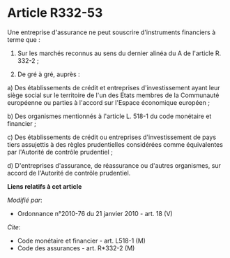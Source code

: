 # Article R332-53

Une entreprise d'assurance ne peut souscrire d'instruments financiers à terme que :

1. Sur les marchés reconnus au sens du dernier alinéa du A de l'article R. 332-2 ;

2. De gré à gré, auprès :

a) Des établissements de crédit et entreprises d'investissement ayant leur siège social sur le territoire de l'un des Etats
membres de la Communauté européenne ou parties à l'accord sur l'Espace économique européen ;

b) Des organismes mentionnés à l'article L. 518-1 du code monétaire et financier ;

c) Des établissements de crédit ou entreprises d'investissement de pays tiers assujettis à des règles prudentielles
considérées comme équivalentes par l'Autorité de contrôle prudentiel ;

d) D'entreprises d'assurance, de réassurance ou d'autres organismes, sur accord de l'Autorité de contrôle prudentiel.

**Liens relatifs à cet article**

_Modifié par_:

  - Ordonnance n°2010-76 du 21 janvier 2010 - art. 18 (V)

_Cite_:

  - Code monétaire et financier - art. L518-1 (M)
  - Code des assurances - art. R*332-2 (M)
